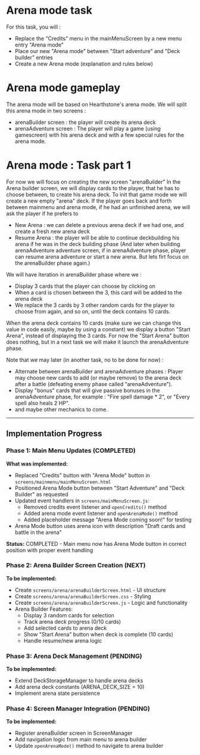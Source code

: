 # Arena mode task

For this task, you will :
- Replace the "Credits" menu in the mainMenuScreen by a new menu entry "Arena mode"
- Place our new "Arena mode" between "Start adventure" and "Deck builder" entries
- Create a new Arena mode (explanation and rules below)

# Arena mode gameplay
The arena mode will be based on Hearthstone's arena mode.
We will split this arena mode in two screens :
- arenaBuilder screen : the player will create its arena deck
- arenaAdventure screen : The player will play a game (using gamescreen) with his arena deck and with a few special rules for the arena mode.

# Arena mode : Task part 1

For now we will focus on creating the new screen "arenaBuilder"
In the Arena builder screen, we will display cards to the player, that he has to choose between, to create his arena deck.
To init that game mode we will create a new empty "arena" deck.
If the player goes back and forth between mainmenu and arena mode, if he had an unfinished arena, we will ask the player if he prefers to
- New Arena : we can delete a previous arena deck if we had one, and create a fresh new arena deck
- Resume Arena : the player will be able to continue deckbuilding his arena if he was in the deck building phase
(And later when building arenaAdventure adventure screen, if in arenaAdventure phase, player can resume arena adventure or start a new arena. But lets firt focus on the arenaBuilder phase again.)

We will have iteration in arenaBuilder phase where we :
- Display 3 cards that the player can choose by clicking on
- When a card is chosen between the 3, this card will be added to the arena deck
- We replace the 3 cards by 3 other random cards for the player to choose from again, and so on, until the deck contains 10 cards.

When the arena deck contains 10 cards (make sure we can change this value in code easily, maybe by using a constant) we display a button "Start Arena", instead of displaying the 3 cards.
For now the "Start Arena" button does nothing, but in a next task we will make it launch the arenaAdventure phase.

Note that we may later (in another task, no to be done for now) :
- Alternate between arenaBuilder and arenaAdventure phases : Player may choose new cards to add (or maybe remove) to the arena deck after a battle (defeating enemy phase called "arenaAdventure").
- Display "bonus" cards that will give passive bonuses in the arenaAdventure phase, for example : "Fire spell damage * 2", or "Every spell also heals 2 HP".
- and maybe other mechanics to come.

---

## Implementation Progress

### Phase 1: Main Menu Updates (COMPLETED)
**What was implemented:**
- Replaced "Credits" button with "Arena Mode" button in `screens/mainmenu/mainMenuScreen.html`
- Positioned Arena Mode button between "Start Adventure" and "Deck Builder" as requested
- Updated event handlers in `screens/mainMenuScreen.js`:
  - Removed credits event listener and `openCredits()` method
  - Added arena mode event listener and `openArenaMode()` method
  - Added placeholder message "Arena Mode coming soon!" for testing
- Arena Mode button uses arena icon with description "Draft cards and battle in the arena"

**Status:** COMPLETED - Main menu now has Arena Mode button in correct position with proper event handling

### Phase 2: Arena Builder Screen Creation (NEXT)
**To be implemented:**
- Create `screens/arena/arenaBuilderScreen.html` - UI structure
- Create `screens/arena/arenaBuilderScreen.css` - Styling  
- Create `screens/arena/arenaBuilderScreen.js` - Logic and functionality
- Arena Builder Features:
  - Display 3 random cards for selection
  - Track arena deck progress (0/10 cards)
  - Add selected cards to arena deck
  - Show "Start Arena" button when deck is complete (10 cards)
  - Handle resume/new arena logic

### Phase 3: Arena Deck Management (PENDING)
**To be implemented:**
- Extend DeckStorageManager to handle arena decks
- Add arena deck constants (ARENA_DECK_SIZE = 10)
- Implement arena state persistence

### Phase 4: Screen Manager Integration (PENDING)
**To be implemented:**
- Register arenaBuilder screen in ScreenManager
- Add navigation logic from main menu to arena builder
- Update `openArenaMode()` method to navigate to arena builder